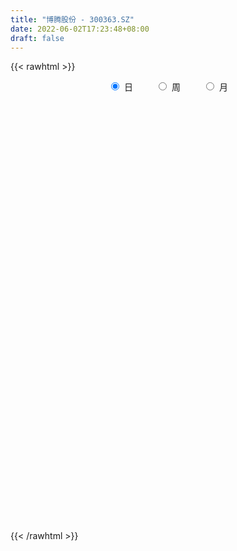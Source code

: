 ```yaml
---
title: "博腾股份 - 300363.SZ"
date: 2022-06-02T17:23:48+08:00
draft: false
---
```

{{< rawhtml >}}
    <div style="text-align: center">
        <label style="padding: 1rem;"><input style="margin-right: .5rem" type="radio" name="period" value="D" checked onclick="period_change(this)">日</label>
        <label style="padding: 1rem;"><input style="margin-right: .5rem" type="radio" name="period" value="W" onclick="period_change(this)">周</label>
        <label style="padding: 1rem;"><input style="margin-right: .5rem" type="radio" name="period" value="M" onclick="period_change(this)">月</label>
    </div>
    <div id="chart" style="height: 700px;"></div> 
    <script type="text/javascript">
        const D_v = [90445.33,51010.75,46839.3,31322.05,95532.76,68928.06,85645.66,50987.16,54762.13,55246.09,74915.32,53473.79,49473.97,43761.66,41487.65,72842.87,42974.39,43660.5,47875.46,48054.7,68899.17,71487.66,82426.25,75199.39,85519.49,43696.59,39110.54,71714.92,109705.08,143342.31,117405.76,86903.27,60040.78,52272.4,131965.71,59630.53,62262.37,53467.95,77462.03,50743.42,40992.44,63487.42,44107.62,55446.08,80241.14,83124.85,99489.45,81199.81,57347.12,92772.38,91132.78,75192.13,88051.61,81704.55,40772.04,100813.44,54273.32,33479.76,41313.73,46290.96,92597.52,57962.1,63955.89,59932.6,93236.33,76445.88,45863.66,38890.93,35894.43,47951.17,43153.15,56318.12,77818.1,67037.17,107593.2,67745.86,58226.48,70869.41,69134.6,40006.5,60780.18,64219.5,58267.45,97834.73,58113.22,56487.29,43228.2,54872.45,57247.28,41559.78,33050.86,53925.39,88107.62,61893.8,69134.4,43580.71,40546.97,42478.71,36635.42,52137.24,34034.96,27356.94,32745.09,33355.22,31607.51,35488.94,35189.47,82185.57,66467.22,91215.53,122713.04,91991.29,79300.31,63621.99,77541.7,75190.55,47585.94,52141.83,49725.45,97712.55,59062.73,39844.14,56082.18,44918.08,52512.29,61342.37,69117.97,76257.84,79065.45,89887.64,84834.64,59202.85,40264.41,35958.47,56113.11,64706.99,71553.15,48603.64,41428.53,77350.9,79764.19,52460.47,68771.64,42119.86,34960.25,49315.26,38127.79,43957.66,89588.2,82163.16,45026.6,42177.05,165068.73,109734.21,81913.44,164613.37,111257.48,60660.15,52328.93,77440.07,56184.58,112976.98,92408.17,64400.06,67774.17,67331.34,60524.26,44050.66,48410.45,38978.53,50142.54,68843.84,132590.05,84811.32,159294.14,75515.38,58968.92,386850.93,348471.67,233529.21,314771.26,292811.38,250693.88,178251.57,184828.56,222639.41,134249.09,171949.35,103618.49,110093.66,119618.25,85762.75,150977.17,126568.06,201410.25,167923.2,132749.65,103086.05,111175.31,121905.82,76440.77,81723.15,55429.22,76176.01,108043.27,76776.1,106705.76,80220.41,61014.83,54088.99,51250.52,68338.13,94949.27,46498.91,51329.59,66607.14,99346.62,69472.1,68725.64,40664.51,54218.61,46015.96,67254.29,51709.43,50399.84,62829.92,86712.96,64974.02,101321.62,144825.16,69710.39,73667.09,77997.8,117911.74,66284.39,56401.65,95775.48,56931.86,95011.05,61732.38,88813.77,60580.23,90840.59,49180.69,54308.29,136256.41,73610.23,98501.98,62169.53,92517.79]
const D_histogram = [0.0,0.1021082621,0.0258670628,-0.0580286582,-0.3368357484,-0.2495373746,0.0619448793,0.0456425867,0.248391143,0.5363986747,0.9361911553,0.9834581493,1.1120126468,1.0799410414,1.0083150831,1.3026415688,1.3459020065,1.3802643125,1.6012987926,1.8666632011,1.806604671,1.4841722,0.7989338962,0.6504703914,0.1784906701,-0.1183777502,-0.2737032435,-0.1515803163,-0.6784805944,-1.2186098059,-1.6408504134,-1.5950984271,-1.6906552363,-1.5634233432,-0.6755214036,-0.0036011401,0.3190415716,0.4466047375,0.1691367179,0.0999628333,0.0109414813,0.1183383538,-0.0080504253,-0.2526296587,-0.6140508817,-0.6556653996,-0.3782835797,0.1179073449,0.2578183951,0.530896994,0.7921450998,1.2397995027,1.6114331215,1.5446742114,1.4922123618,0.7626590065,0.3599817857,0.0637718728,-0.0948025625,-0.4049171212,-1.2184983053,-1.5708657151,-1.4538334573,-1.5623351025,-1.6957346402,-1.3558874462,-1.141300074,-1.1459734663,-1.0484548331,-1.103395839,-1.2676459317,-1.1602483908,-1.4216412678,-1.6266550849,-1.0983897809,-0.701132919,-0.4441452227,0.0462314368,0.4579689403,0.5661310605,0.8854906958,1.1927444721,1.4167875531,1.83726888,1.960250898,1.7837431217,1.6193521369,1.2453970682,0.7862122478,0.2875900642,0.0679774426,-0.245559413,-0.7043549745,-0.9649727383,-0.4983926088,-0.1845498689,0.0392265113,0.0798591144,0.2171778768,0.1712788257,0.2008202319,0.090568711,0.0654731132,-0.1992815056,-0.4282471628,-0.757733796,-0.7196018356,-1.107458069,-1.3929293493,-1.7256379382,-2.0863632208,-2.2131547052,-2.2882056691,-2.0721500326,-1.6515196142,-1.1496696289,-0.7054777612,-0.4352503781,-0.0440890066,0.4439480895,0.503431392,0.5950882771,0.5258894096,0.6754719726,0.9649269515,1.2883022104,1.6538931818,1.8462347753,2.0382261228,2.0551055736,1.7454229627,1.3064929675,0.7931831802,0.3196192598,0.3864598165,0.5457617716,0.3539233913,0.3143693805,0.2656839155,-0.1071430152,-0.433603543,-0.7097097539,-1.1679069284,-1.3580894545,-1.4565652778,-1.3442129474,-1.3724922941,-1.2437136213,-0.7555668357,-0.2543045588,0.1235435467,0.1346384963,-0.6772567311,-1.3233433015,-1.6167444813,-1.8346734013,-1.5850879964,-1.2842409095,-0.9379426077,-0.4406878029,-0.1719073784,0.4888035374,0.8903594229,1.0049323385,0.7864672456,0.5380369736,0.5723541317,0.4891417046,0.2129813761,-0.0392973952,-0.066096651,-0.1676324395,-0.6855547601,-0.9258440964,-1.4088193142,-1.6994785618,-0.9806528338,0.3667222489,1.1508032539,1.4481138025,1.6365055319,1.5279577955,0.7945218245,0.4686761464,0.1832933857,0.4540993711,0.6447441443,0.9785367072,1.092591097,1.1115028321,1.166811826,1.1059962101,0.9092455406,0.6189424612,1.121097765,1.3080288765,1.4160674585,1.2589974355,1.1274744135,0.8784425149,0.6497738073,0.3805569152,0.0544982699,0.0671595529,0.3315122573,0.4046023212,0.7691501629,0.8085860694,0.7111754936,0.5799791289,0.3546664002,-0.0711579496,-0.6410178043,-1.01327531,-1.2724026872,-1.2016312206,-1.5357917892,-1.7364248931,-1.5249074805,-1.4430279049,-1.470209543,-1.5188531675,-1.6834270251,-1.7575899158,-2.058199867,-2.0220820981,-1.7319894087,-1.6373087746,-1.3115139776,-1.1529792868,-1.0277433943,-0.8146439159,-0.4836735725,0.0121419985,0.4269924125,0.5686258008,0.3841489308,0.353150119,0.1466670646,0.0423476033,0.0284942118,0.0630700008,-0.1458192551,-0.2018255828,-0.3041161808,-0.1913215923,-0.1317111123,0.1329706843,0.2714164925,0.2226701255]
const D_fast = [0.0,0.1276353276,0.057860894,-0.0405419916,-0.4035580188,-0.3786439887,-0.051675515,-0.0565671609,0.2082791811,0.6303863815,1.2642266509,1.5573581822,1.9639158414,2.2018294965,2.3822823088,3.0022691868,3.3820051261,3.7614335102,4.3827926885,5.1148228972,5.5064155349,5.5550261139,5.0695212841,5.0836753772,4.6563183234,4.3298554655,4.1061041613,4.1903320095,3.4938115827,2.6490299198,1.816576709,1.4635540885,0.9453334703,0.6817095276,1.4007311163,2.0717510947,2.4741541993,2.7133685496,2.4781847095,2.4340015332,2.3477155515,2.4846970125,2.3562956271,2.0485589789,1.5336250355,1.3280941677,1.5109050927,2.0365728535,2.2409385024,2.6467413499,3.1060257306,3.8636300092,4.6381219083,4.9575315511,5.278122792,4.7392341883,4.4265524139,4.1462854692,3.9640103932,3.5526665543,2.4344607938,1.6893769553,1.4429508488,0.943865428,0.3865322302,0.3874075626,0.3166699163,0.0255031574,-0.1390919176,-0.4698818833,-0.9510434589,-1.1337080158,-1.7505112097,-2.362188798,-2.1085209393,-1.8865473071,-1.7405959165,-1.2386613978,-0.7124316592,-0.4627367739,0.0779955354,0.6834354297,1.261675399,2.1414739459,2.7545186884,3.0239466924,3.2643937419,3.2017879402,2.9391561818,2.5124315143,2.3098132532,1.9348865444,1.3000022393,0.7981412909,1.1401232683,1.4078285409,1.6414115489,1.7020089307,1.8936221622,1.8905428175,1.9702892817,1.8826799386,1.8739526191,1.5593776238,1.223350176,0.7044300938,0.5626615953,-0.1020591554,-0.7357627731,-1.4998808465,-2.3821969342,-3.0622770949,-3.7093794761,-4.0113613477,-4.0036108329,-3.7891782548,-3.5213558275,-3.3599410388,-2.979801919,-2.3807778005,-2.19543665,-1.9550076957,-1.8927342107,-1.5742836546,-1.0435969379,-0.3981461263,0.3809181405,1.0348184278,1.7363663061,2.2670221503,2.3936952801,2.2813885267,1.9663745344,1.572715429,1.7361709398,2.0319133378,1.9285558054,1.9675941397,1.9853296536,1.585716969,1.1508555555,0.6973219062,-0.0528520004,-0.5825568902,-1.045174033,-1.2688749393,-1.6402773596,-1.8224270921,-1.5231720154,-1.0854858782,-0.6767518861,-0.6319973123,-1.6132067225,-2.5901291183,-3.2877164184,-3.9643136887,-4.111000283,-4.1312134234,-4.0194007736,-3.6323179195,-3.4065143395,-2.6236025394,-1.9994567981,-1.633650798,-1.6554990794,-1.7694201081,-1.5920144171,-1.552941418,-1.7758564025,-2.0379595225,-2.0812829411,-2.2247268395,-2.9140378501,-3.3857882105,-4.2209682568,-4.9364971449,-4.4628346254,-3.0237789805,-1.951997162,-1.2926581628,-0.6951400504,-0.4216983379,-0.9565038527,-1.1651804942,-1.4047399086,-1.0204090804,-0.6685782711,-0.0901515313,0.2970506326,0.5938380758,0.9408500262,1.1565334628,1.1870941785,1.0515267144,1.8339564594,2.3478947901,2.8099502367,2.9676295725,3.1179751539,3.088553884,3.0223286283,2.8482509649,2.5358168872,2.5652680583,2.9124988271,3.0867394713,3.6435748538,3.8851572776,3.9655405752,3.9793389927,3.842692864,3.3990790268,2.6689647211,2.0433883878,1.4661603388,1.2365240003,0.5184154843,-0.1163238428,-0.2860333003,-0.5649107009,-0.9596447248,-1.3880016412,-1.973432255,-2.4869926247,-3.3021525426,-3.7715552983,-3.914459961,-4.2291065206,-4.231190218,-4.3609003489,-4.492600305,-4.4831618055,-4.2731098552,-3.7742587847,-3.2526602675,-2.968870429,-3.0573100663,-3.0000213484,-3.1698376366,-3.2635701971,-3.2703000357,-3.2199567464,-3.4653008161,-3.5717635395,-3.7500831827,-3.6851189922,-3.6584362904,-3.3605118227,-3.1542118913,-3.147290727]
const D_slow = [0.0,0.0255270655,0.0319938312,0.0174866667,-0.0667222704,-0.1291066141,-0.1136203943,-0.1022097476,-0.0401119618,0.0939877068,0.3280354956,0.573900033,0.8519031947,1.121888455,1.3739672258,1.699627618,2.0361031196,2.3811691977,2.7814938959,3.2481596962,3.6998108639,4.0708539139,4.2705873879,4.4332049858,4.4778276533,4.4482332158,4.3798074049,4.3419123258,4.1722921772,3.8676397257,3.4574271224,3.0586525156,2.6359887065,2.2451328707,2.0762525198,2.0753522348,2.1551126277,2.2667638121,2.3090479916,2.3340386999,2.3367740702,2.3663586587,2.3643460523,2.3011886377,2.1476759172,1.9837595673,1.8891886724,1.9186655086,1.9831201074,2.1158443559,2.3138806308,2.6238305065,3.0266887869,3.4128573397,3.7859104302,3.9765751818,4.0665706282,4.0825135964,4.0588129558,3.9575836755,3.6529590992,3.2602426704,2.8967843061,2.5062005305,2.0822668704,1.7432950088,1.4579699903,1.1714766238,0.9093629155,0.6335139557,0.3166024728,0.0265403751,-0.3288699419,-0.7355337131,-1.0101311583,-1.1854143881,-1.2964506938,-1.2848928346,-1.1704005995,-1.0288678344,-0.8074951604,-0.5093090424,-0.1551121541,0.3042050659,0.7942677904,1.2402035708,1.645041605,1.956390872,2.152943934,2.22484145,2.2418358107,2.1804459574,2.0043572138,1.7631140292,1.638515877,1.5923784098,1.6021850376,1.6221498162,1.6764442854,1.7192639918,1.7694690498,1.7921112276,1.8084795059,1.7586591295,1.6515973388,1.4621638898,1.2822634309,1.0053989136,0.6571665763,0.2257570917,-0.2958337135,-0.8491223897,-1.421173807,-1.9392113152,-2.3520912187,-2.6395086259,-2.8158780662,-2.9246906608,-2.9357129124,-2.82472589,-2.698868042,-2.5500959728,-2.4186236204,-2.2497556272,-2.0085238893,-1.6864483367,-1.2729750413,-0.8114163475,-0.3018598168,0.2119165767,0.6482723173,0.9748955592,1.1731913542,1.2530961692,1.3497111233,1.4861515662,1.574632414,1.6532247592,1.7196457381,1.6928599843,1.5844590985,1.40703166,1.1150549279,0.7755325643,0.4113912449,0.075338008,-0.2677850655,-0.5787134708,-0.7676051797,-0.8311813194,-0.8002954328,-0.7666358087,-0.9359499914,-1.2667858168,-1.6709719371,-2.1296402874,-2.5259122866,-2.8469725139,-3.0814581658,-3.1916301166,-3.2346069612,-3.1124060768,-2.8898162211,-2.6385831365,-2.441966325,-2.3074570817,-2.1643685487,-2.0420831226,-1.9888377786,-1.9986621273,-2.0151862901,-2.0570944,-2.22848309,-2.4599441141,-2.8121489426,-3.2370185831,-3.4821817916,-3.3905012293,-3.1028004159,-2.7407719653,-2.3316455823,-1.9496561334,-1.7510256773,-1.6338566407,-1.5880332942,-1.4745084515,-1.3133224154,-1.0686882386,-0.7955404643,-0.5176647563,-0.2259617998,0.0505372527,0.2778486378,0.4325842532,0.7128586944,1.0398659135,1.3938827782,1.708632137,1.9905007404,2.2101113691,2.372554821,2.4676940497,2.4813186172,2.4981085055,2.5809865698,2.6821371501,2.8744246908,3.0765712082,3.2543650816,3.3993598638,3.4880264638,3.4702369764,3.3099825254,3.0566636979,2.738563026,2.4381552209,2.0542072736,1.6201010503,1.2388741802,0.878117204,0.5105648182,0.1308515263,-0.2900052299,-0.7294027089,-1.2439526756,-1.7494732002,-2.1824705523,-2.591797746,-2.9196762404,-3.2079210621,-3.4648569107,-3.6685178896,-3.7894362828,-3.7864007831,-3.67965268,-3.5374962298,-3.4414589971,-3.3531714674,-3.3165047012,-3.3059178004,-3.2987942475,-3.2830267472,-3.319481561,-3.3699379567,-3.4459670019,-3.4937974,-3.526725178,-3.493482507,-3.4256283838,-3.3699608525]
const D_data = [['2021-05-24', 61.69, 66.7, 60.41, 67.88],['2021-05-25', 67.8, 68.3, 66.0, 68.66],['2021-05-26', 67.49, 66.19, 65.4, 67.8],['2021-05-27', 66.2, 65.65, 64.88, 67.16],['2021-05-28', 65.65, 62.06, 60.23, 66.66],['2021-05-31', 62.06, 65.88, 61.82, 65.9],['2021-06-01', 66.11, 69.68, 65.35, 71.0],['2021-06-02', 69.13, 66.4, 66.35, 69.42],['2021-06-03', 66.29, 69.76, 66.29, 70.58],['2021-06-04', 68.02, 72.48, 67.66, 72.6],['2021-06-07', 72.0, 76.37, 71.0, 77.8],['2021-06-08', 76.29, 74.0, 72.61, 78.7],['2021-06-09', 74.6, 76.44, 72.88, 77.28],['2021-06-10', 76.0, 75.71, 75.18, 78.35],['2021-06-11', 75.71, 75.95, 73.37, 76.28],['2021-06-15', 75.51, 82.29, 75.18, 83.66],['2021-06-16', 82.29, 81.39, 78.41, 83.58],['2021-06-17', 80.38, 82.9, 79.01, 85.8],['2021-06-18', 82.23, 87.5, 82.2, 90.0],['2021-06-21', 88.6, 91.2, 86.7, 94.88],['2021-06-22', 91.27, 89.65, 87.44, 93.2],['2021-06-23', 92.45, 87.2, 86.01, 92.45],['2021-06-24', 86.67, 81.43, 80.94, 87.5],['2021-06-25', 82.0, 87.1, 78.51, 87.38],['2021-06-28', 86.5, 82.33, 81.1, 87.1],['2021-06-29', 82.33, 83.1, 82.2, 84.88],['2021-06-30', 83.0, 84.12, 81.01, 84.88],['2021-07-01', 84.2, 87.96, 82.56, 89.35],['2021-07-02', 86.6, 79.0, 76.71, 87.0],['2021-07-05', 78.21, 75.75, 72.23, 79.5],['2021-07-06', 75.05, 73.99, 69.69, 75.58],['2021-07-07', 72.98, 78.0, 72.25, 79.55],['2021-07-08', 77.69, 75.18, 74.23, 77.99],['2021-07-09', 75.02, 77.1, 73.19, 78.32],['2021-07-12', 77.8, 88.8, 77.08, 89.89],['2021-07-13', 88.69, 90.35, 86.13, 91.49],['2021-07-14', 89.0, 89.1, 88.26, 94.56],['2021-07-15', 88.76, 88.5, 86.9, 91.2],['2021-07-16', 83.95, 83.59, 82.55, 87.8],['2021-07-19', 84.67, 85.7, 83.59, 89.88],['2021-07-20', 84.83, 85.4, 84.68, 88.8],['2021-07-21', 85.4, 88.3, 83.9, 90.61],['2021-07-22', 89.0, 85.7, 85.5, 90.9],['2021-07-23', 85.9, 83.44, 82.66, 88.28],['2021-07-26', 81.8, 80.3, 78.0, 84.28],['2021-07-27', 80.5, 83.0, 80.32, 86.66],['2021-07-28', 82.22, 87.5, 79.53, 88.88],['2021-07-29', 89.01, 92.51, 88.0, 93.57],['2021-07-30', 92.59, 90.2, 89.66, 94.49],['2021-08-02', 88.04, 93.6, 83.0, 96.2],['2021-08-03', 92.85, 95.75, 91.3, 99.98],['2021-08-04', 94.5, 101.18, 93.01, 104.02],['2021-08-05', 100.0, 104.0, 99.32, 109.77],['2021-08-06', 102.0, 101.06, 96.36, 104.4],['2021-08-09', 99.54, 102.65, 98.06, 102.99],['2021-08-10', 101.89, 93.5, 91.88, 103.3],['2021-08-11', 95.0, 95.55, 92.12, 97.94],['2021-08-12', 95.0, 95.74, 93.0, 96.88],['2021-08-13', 95.21, 96.8, 94.8, 99.48],['2021-08-16', 96.49, 94.0, 91.05, 98.75],['2021-08-17', 95.0, 84.53, 83.85, 95.0],['2021-08-18', 86.47, 86.52, 85.11, 89.6],['2021-08-19', 87.0, 90.99, 86.72, 92.67],['2021-08-20', 92.56, 87.36, 85.55, 92.56],['2021-08-23', 87.08, 85.41, 79.6, 87.49],['2021-08-24', 86.37, 90.95, 84.32, 91.5],['2021-08-25', 89.2, 90.11, 88.55, 92.57],['2021-08-26', 90.15, 87.2, 85.9, 90.34],['2021-08-27', 86.11, 88.0, 86.11, 90.75],['2021-08-30', 87.95, 85.45, 84.4, 90.6],['2021-08-31', 87.0, 82.6, 82.32, 87.14],['2021-09-01', 82.6, 84.9, 79.44, 87.06],['2021-09-02', 84.48, 78.8, 76.77, 85.63],['2021-09-03', 79.5, 76.94, 76.1, 80.38],['2021-09-06', 76.8, 85.79, 75.64, 89.5],['2021-09-07', 85.75, 85.78, 83.55, 87.95],['2021-09-08', 84.87, 85.16, 82.78, 87.84],['2021-09-09', 85.68, 89.77, 85.38, 90.2],['2021-09-10', 89.0, 91.26, 87.12, 91.91],['2021-09-13', 91.95, 89.12, 88.2, 92.28],['2021-09-14', 89.0, 93.38, 89.0, 95.5],['2021-09-15', 93.0, 95.67, 92.06, 97.85],['2021-09-16', 93.5, 97.07, 92.66, 98.5],['2021-09-17', 97.23, 102.6, 94.8, 105.94],['2021-09-22', 102.55, 101.95, 99.86, 107.59],['2021-09-23', 100.79, 99.7, 96.75, 102.0],['2021-09-24', 99.0, 100.5, 97.73, 103.0],['2021-09-27', 100.0, 97.82, 97.0, 104.21],['2021-09-28', 98.36, 95.6, 94.61, 99.5],['2021-09-29', 93.35, 93.25, 93.0, 96.28],['2021-09-30', 93.55, 95.26, 93.55, 97.0],['2021-10-08', 96.93, 92.88, 92.6, 98.59],['2021-10-11', 93.88, 88.88, 85.32, 94.0],['2021-10-12', 90.58, 89.01, 88.1, 92.99],['2021-10-13', 89.01, 98.34, 88.54, 99.7],['2021-10-14', 98.47, 98.5, 96.5, 99.98],['2021-10-15', 98.2, 99.0, 97.51, 101.98],['2021-10-18', 98.0, 97.7, 96.0, 99.6],['2021-10-19', 96.73, 99.75, 96.73, 101.4],['2021-10-20', 98.01, 98.1, 94.57, 99.28],['2021-10-21', 98.0, 99.4, 97.0, 100.9],['2021-10-22', 99.0, 97.8, 96.31, 99.07],['2021-10-25', 97.5, 98.82, 97.02, 100.4],['2021-10-26', 98.15, 95.23, 94.71, 100.5],['2021-10-27', 95.17, 94.33, 92.88, 96.3],['2021-10-28', 92.0, 91.3, 91.02, 94.0],['2021-10-29', 92.08, 94.72, 89.43, 95.69],['2021-11-01', 94.6, 87.86, 87.2, 94.62],['2021-11-02', 87.86, 86.43, 85.78, 88.66],['2021-11-03', 86.77, 82.97, 81.65, 88.5],['2021-11-04', 83.02, 79.2, 77.58, 83.66],['2021-11-05', 78.73, 79.0, 77.8, 82.1],['2021-11-08', 80.18, 77.13, 76.03, 82.5],['2021-11-09', 77.18, 79.17, 76.53, 80.66],['2021-11-10', 79.63, 81.66, 79.2, 82.66],['2021-11-11', 81.0, 83.7, 80.6, 87.35],['2021-11-12', 83.54, 84.41, 81.37, 84.9],['2021-11-15', 84.4, 83.3, 82.2, 85.36],['2021-11-16', 83.49, 86.0, 82.5, 86.78],['2021-11-17', 91.42, 89.35, 87.4, 95.08],['2021-11-18', 87.7, 85.45, 85.0, 89.99],['2021-11-19', 84.4, 86.33, 84.4, 87.35],['2021-11-22', 86.33, 84.47, 83.29, 87.0],['2021-11-23', 84.72, 87.58, 83.49, 87.78],['2021-11-24', 86.08, 90.88, 86.0, 91.88],['2021-11-25', 91.18, 93.61, 90.01, 94.6],['2021-11-26', 93.61, 96.98, 93.18, 99.38],['2021-11-29', 101.0, 97.58, 96.2, 102.11],['2021-11-30', 96.22, 100.1, 96.03, 102.28],['2021-12-01', 106.5, 100.11, 99.18, 106.71],['2021-12-02', 99.09, 96.81, 95.8, 102.62],['2021-12-03', 96.98, 94.5, 93.93, 97.98],['2021-12-06', 94.09, 91.98, 91.55, 95.48],['2021-12-07', 92.56, 90.42, 89.7, 94.36],['2021-12-08', 91.18, 96.56, 90.5, 96.99],['2021-12-09', 96.65, 98.91, 96.0, 100.58],['2021-12-10', 98.0, 95.0, 95.0, 99.5],['2021-12-13', 96.0, 96.78, 95.95, 98.85],['2021-12-14', 96.86, 96.9, 96.6, 99.56],['2021-12-15', 97.2, 92.0, 90.5, 98.5],['2021-12-16', 94.26, 90.7, 88.31, 94.27],['2021-12-17', 92.96, 89.45, 89.0, 96.79],['2021-12-20', 88.56, 84.6, 84.39, 89.81],['2021-12-21', 86.0, 85.32, 84.21, 86.37],['2021-12-22', 84.7, 84.64, 83.74, 86.48],['2021-12-23', 85.96, 86.23, 83.55, 87.43],['2021-12-24', 85.44, 83.59, 83.0, 86.45],['2021-12-27', 82.85, 84.72, 82.12, 84.93],['2021-12-28', 83.86, 90.0, 83.58, 91.87],['2021-12-29', 88.99, 92.33, 88.8, 97.58],['2021-12-30', 93.04, 93.0, 91.72, 94.84],['2021-12-31', 92.53, 89.45, 89.0, 94.31],['2022-01-04', 88.0, 76.62, 76.2, 88.88],['2022-01-05', 76.62, 73.78, 73.08, 76.9],['2022-01-06', 74.08, 74.26, 72.62, 76.0],['2022-01-07', 73.68, 72.16, 67.02, 74.61],['2022-01-10', 71.72, 76.4, 69.77, 77.21],['2022-01-11', 75.85, 77.0, 75.27, 77.39],['2022-01-12', 75.83, 78.01, 75.83, 78.26],['2022-01-13', 78.8, 81.19, 77.61, 83.34],['2022-01-14', 79.93, 79.7, 78.81, 81.38],['2022-01-17', 82.87, 86.81, 80.5, 87.37],['2022-01-18', 86.63, 86.57, 85.33, 91.8],['2022-01-19', 86.11, 84.74, 83.1, 87.35],['2022-01-20', 85.5, 80.64, 79.3, 85.97],['2022-01-21', 81.0, 79.19, 78.51, 81.65],['2022-01-24', 77.85, 82.28, 77.81, 83.24],['2022-01-25', 82.0, 80.8, 80.57, 82.86],['2022-01-26', 80.8, 77.4, 76.9, 81.95],['2022-01-27', 78.0, 76.05, 75.99, 78.5],['2022-01-28', 77.8, 77.79, 75.14, 79.33],['2022-02-07', 78.28, 76.12, 75.54, 82.0],['2022-02-08', 74.0, 68.57, 67.0, 74.54],['2022-02-09', 69.19, 69.01, 67.57, 70.49],['2022-02-10', 69.01, 62.69, 61.5, 69.4],['2022-02-11', 62.68, 61.32, 60.7, 62.68],['2022-02-14', 73.58, 73.58, 73.58, 73.58],['2022-02-15', 79.42, 86.33, 76.83, 87.02],['2022-02-16', 81.05, 85.2, 79.52, 90.5],['2022-02-17', 83.89, 82.66, 79.39, 83.99],['2022-02-18', 84.8, 83.49, 83.0, 90.66],['2022-02-21', 84.0, 80.95, 76.02, 84.75],['2022-02-22', 77.64, 71.5, 71.25, 78.0],['2022-02-23', 70.0, 74.0, 69.8, 74.26],['2022-02-24', 72.06, 72.88, 71.92, 76.88],['2022-02-25', 73.8, 79.85, 73.8, 82.88],['2022-02-28', 78.33, 80.34, 78.01, 82.28],['2022-03-01', 80.97, 84.04, 80.45, 86.88],['2022-03-02', 82.81, 83.2, 81.6, 84.56],['2022-03-03', 83.14, 83.16, 81.25, 85.6],['2022-03-04', 80.55, 84.68, 80.51, 88.0],['2022-03-07', 83.65, 84.11, 82.34, 86.59],['2022-03-08', 83.99, 82.54, 81.7, 89.5],['2022-03-09', 81.05, 80.71, 77.08, 84.8],['2022-03-10', 85.78, 92.0, 84.24, 92.0],['2022-03-11', 90.16, 91.02, 89.2, 93.85],['2022-03-14', 93.0, 92.1, 89.1, 93.4],['2022-03-15', 90.5, 89.94, 88.5, 95.9],['2022-03-16', 91.47, 90.7, 86.5, 93.57],['2022-03-17', 90.25, 89.3, 87.8, 94.0],['2022-03-18', 89.0, 89.2, 86.0, 91.05],['2022-03-21', 87.23, 88.1, 85.4, 88.97],['2022-03-22', 87.51, 86.3, 85.22, 87.65],['2022-03-23', 86.5, 90.1, 85.58, 92.6],['2022-03-24', 89.24, 94.53, 87.3, 97.48],['2022-03-25', 93.45, 93.72, 92.8, 96.6],['2022-03-28', 96.66, 99.43, 94.61, 100.5],['2022-03-29', 98.7, 97.51, 97.0, 101.98],['2022-03-30', 97.0, 96.7, 95.58, 98.5],['2022-03-31', 96.62, 96.65, 95.4, 99.6],['2022-04-01', 95.2, 95.37, 94.18, 97.5],['2022-04-06', 96.54, 91.7, 89.8, 97.28],['2022-04-07', 91.31, 87.39, 85.13, 92.28],['2022-04-08', 86.86, 87.1, 85.41, 89.26],['2022-04-11', 87.0, 86.3, 84.6, 87.98],['2022-04-12', 86.51, 89.3, 86.5, 90.49],['2022-04-13', 88.77, 82.73, 80.5, 88.97],['2022-04-14', 83.34, 81.9, 79.81, 83.88],['2022-04-15', 81.5, 85.99, 80.91, 87.53],['2022-04-18', 85.0, 84.12, 82.82, 85.9],['2022-04-19', 84.62, 81.83, 80.81, 85.57],['2022-04-20', 81.88, 80.2, 79.6, 82.59],['2022-04-21', 79.46, 76.87, 76.55, 81.32],['2022-04-22', 77.0, 75.9, 74.51, 77.22],['2022-04-25', 73.0, 70.37, 70.2, 74.86],['2022-04-26', 71.5, 72.02, 70.63, 74.12],['2022-04-27', 71.3, 74.3, 68.86, 74.36],['2022-04-28', 73.25, 71.2, 70.2, 73.56],['2022-04-29', 73.48, 73.66, 71.3, 74.78],['2022-05-05', 73.61, 71.45, 68.18, 74.17],['2022-05-06', 69.33, 70.45, 69.02, 72.46],['2022-05-09', 70.88, 71.22, 69.12, 72.93],['2022-05-10', 70.22, 73.12, 69.2, 74.47],['2022-05-11', 73.8, 76.7, 72.2, 79.1],['2022-05-12', 74.99, 77.8, 74.7, 78.2],['2022-05-13', 77.98, 75.77, 75.08, 78.28],['2022-05-16', 75.73, 71.45, 70.84, 76.2],['2022-05-17', 71.45, 72.6, 70.45, 72.6],['2022-05-18', 72.01, 69.48, 68.6, 72.55],['2022-05-19', 68.0, 69.52, 67.7, 70.47],['2022-05-20', 70.0, 69.89, 69.22, 72.5],['2022-05-23', 69.86, 70.12, 69.78, 71.46],['2022-05-24', 70.1, 66.09, 66.09, 70.2],['2022-05-25', 66.11, 66.67, 64.95, 67.28],['2022-05-26', 66.66, 64.97, 64.0, 67.2],['2022-05-27', 66.24, 67.0, 66.0, 70.62],['2022-05-30', 67.33, 66.17, 65.3, 67.9],['2022-05-31', 66.51, 69.12, 64.72, 69.5],['2022-06-01', 68.83, 68.3, 67.76, 69.63],['2022-06-02', 68.0, 65.91, 65.66, 68.48]]
const W_v = [149167.52,104457.59,256044.43,180932.12,84419.61,155342.33,507180.8100000001,330550.5,133832.4,165897.28,163645.64,184841.0,76655.27,509170.52,348347.91,149823.36,126840.71,105921.75,73833.52,77170.64,226174.73,142085.77,135576.6,81695.03,45117.55,125444.02,90037.24,92429.21,86244.97,165137.57,137250.75,84814.64,127872.57,157767.77,175935.75,210222.43,209766.3,318095.96,270478.57,219623.52,155654.81,211750.62,235335.36,175281.96,170864.68,114250.05,148746.71,408373.6,174505.74,112136.79,135384.62,90172.37,332086.95,116590.4,92815.07,63915.42,99653.94,88655.74,56472.48,33807.19,39271.4,38423.58,71046.59,65569.95,74044.3,100679.91,110794.59,122833.85,92917.83,83886.47,142345.41,74637.67,93673.52,65256.85,49255.23,81936.04,83526.62,76558.49,56830.98,104396.53,118259.07,141847.45,214596.8,185301.25,123832.01,93876.48,86838.29,180588.75,111909.58,210885.29,84389.23,209788.63,164913.88,111730.29,160990.81,87913.8,123508.28,149966.21,94957.14,184572.05,134890.48,206844.9,91308.31,664282.9600000001,671043.3100000001,550089.98,742585.12,804883.51,621834.5800000001,363838.93,483667.79,726990.53,90016.31,447945.4300000001,476368.36,430547.46,490373.62,257214.97,172795.12,214272.66,144551.9,190714.19,166925.85,208524.4,228029.47,305213.3,384877.37,437900.88,361705.91,337424.14,2501561.9000000004,1811865.48,2568588.0899999999,1585309.53,2054691.74,2528137.4300000002,1683970.9200000002,1647328.8899999999,1103160.72,896854.3299999998,1493011.0500000003,836354.4299999999,519716.66,820741.88,684862.0,660416.59,715711.87,546094.4300000001,690053.85,336520.6800000001,515698.53,543161.1100000001,604411.66,460300.52,602885.4,398054.23,484004.92,319521.51,528164.74,371178.06,252207.8,148381.32,268307.17,80676.91,70362.18,424067.18,223296.11,271037.87,221732.08,204669.75,298517.3,149509.77,240160.62,146264.63,190566.42,183769.12,184270.52,323200.81,371020.37,557985.42,398037.51,355066.62,182712.16,153003.82,399566.39,331765.4400000001,284710.37,344161.06,423270.4300000001,340639.85,196019.39,200230.25,240119.53,489517.02,96333.61,222968.24,315346.61,315150.19,315569.1,263112.39,207353.22,346067.17,349746.62,459964.52,384788.59,254776.98,401402.37,428853.45,270652.29,320739.07,290331.23,292277.71,373569.55,321108.36,157828.71,186730.37,53925.39,303263.5,192643.27,168386.23,454572.65,343240.49,298486.7,283972.89,389248.42,268596.13,299607.73,233294.8,302912.67,521329.75,357871.21,404890.72,242106.44,521054.73,1342591.99,1129224.8,639528.84,732641.4299999999,545357.6,398147.75,353280.51,209786.31,355481.09,259862.8,366238.36,214535.55,392262.67,398264.54,391166.21,326799.53]
const W_histogram = [0.0,0.0031908832,-0.049866868,-0.0893364238,-0.19906492,-0.1896330475,-0.0991942204,-0.0518414019,-0.0127983858,0.0266767976,0.0636545222,0.0503964785,0.026015249,0.0131118017,0.093564611,0.089616261,0.0359605081,-0.0627127126,-0.0840927296,-0.1214466174,-0.0606403421,-0.0294269083,-0.0700231916,-0.0876084996,-0.0953930353,-0.1027909049,-0.0882645009,-0.084169248,-0.1051420022,-0.1085789994,-0.1229334595,-0.1201237402,-0.0732441644,-0.0488962708,-0.1196077911,-0.105522425,0.0014192437,0.0454421788,0.0412357772,0.1039295326,0.1424903131,0.1552825321,0.1968477244,0.1740476073,0.1678626354,0.0928994452,-0.0661270068,-0.2521247674,-0.3126001042,-0.3588026219,-0.3290017532,-0.2996008548,-0.2432292706,-0.2380858998,-0.2054279313,-0.20973678,-0.211622915,-0.1782241491,-0.1438375763,-0.1141356912,-0.0650544254,-0.034969137,-0.0661508257,-0.1058683299,-0.0892621381,-0.0080261203,0.0769313787,0.1902249539,0.2287525891,0.2810568129,0.2894738753,0.283960372,0.2406393351,0.1983181222,0.1717918298,0.131913779,0.1007731593,0.0726826925,0.049087246,0.077935648,0.1468993993,0.2147204847,0.2643789751,0.3364619946,0.3746586871,0.367061824,0.352022085,0.2863546562,0.2249296923,0.0776119018,-0.0387767264,-0.1315044205,-0.1953067626,-0.2422948995,-0.1863840543,-0.2005868165,-0.2262630642,-0.1966421989,-0.1634610639,-0.0758084323,-0.0203393689,0.0146489417,0.0483344895,0.1578232013,0.3195735803,0.5406108566,0.6315499644,0.6392066886,0.6821500981,0.6527835132,0.6362201179,0.5058461588,0.3621499202,0.3533807168,0.3305562328,0.147479224,0.0519095603,-0.0145530661,-0.114776083,-0.2249004146,-0.3138853765,-0.2834085352,-0.2562264242,-0.2408847986,-0.2542795971,-0.1574069464,-0.0331545019,0.0380034504,0.0765332051,0.7037912289,0.8225354026,0.7797412055,0.9437651813,0.9465097974,0.9007496616,0.9264036037,0.9065702003,0.9388862625,0.7498893843,0.6722451675,0.5788643209,0.444096174,0.2326421322,-0.1286416994,-0.4975950977,-0.5700826443,-0.5116404918,-0.4285530102,-0.2032091035,0.0610198542,0.3866849444,0.6971658852,0.6165041054,0.3809351318,0.1561186891,-0.0964775701,-0.3147336767,-0.4348515128,-0.2985463608,-0.228794258,-0.4176805431,-0.4980847576,-0.4521756933,-0.492483338,-0.3902269619,0.004322146,-0.021911539,0.1260542478,0.2251894645,0.0429487126,-0.2060038404,-0.4436830778,-0.4470364638,-0.4510194258,-0.3999152217,-0.3651905294,-0.2861988129,-0.4701294417,-0.4494859647,0.2404966921,0.3719794665,0.3760467402,0.734418614,0.736635031,0.5967879419,0.3770598978,0.2372621613,0.3004933031,0.7039595036,0.9807498272,1.1148101373,1.0879383654,1.2660894764,1.1252838414,0.6789742535,0.6814226353,0.8670976981,0.9599857822,1.5862691236,2.0668952793,2.9419669668,3.2490703477,2.6852820308,1.9947395996,1.7918333048,1.4773713383,1.5470858827,2.1120665697,1.988116355,1.1037484551,0.4298918937,-0.8243420417,-0.7550251061,-0.0482216174,0.1634947908,-0.1469584176,-0.5855694889,-0.537729935,-0.6534200857,-0.9840307496,-2.2364307358,-2.6473730198,-2.7260533924,-2.0290124486,-1.715605846,-1.4649962573,-1.6496418325,-2.1134410941,-1.9751353751,-2.9395693175,-2.9533294294,-2.8775052328,-2.7997454612,-3.6801998118,-2.6407868889,-2.0936411116,-1.338413686,-0.3929397961,0.1023570407,0.6938980397,1.1300152292,0.8102070438,0.488452199,-0.3918517562,-1.0742347144,-1.6562477196,-1.5967011032,-1.8492775072,-2.0892164087,-2.1890228331]
const W_fast = [0.0,0.003988604,-0.0615358642,-0.1233395259,-0.2828342521,-0.3208106415,-0.2551703695,-0.2207779015,-0.1849344818,-0.138790099,-0.0858987439,-0.086557668,-0.1044350853,-0.1140605821,-0.0102166201,0.0082390952,-0.0364265307,-0.1507779296,-0.1931811289,-0.2608966711,-0.2152504814,-0.1913937746,-0.2494958558,-0.2889832887,-0.3206160832,-0.3537116791,-0.3612514003,-0.3781984594,-0.4254567141,-0.4560384611,-0.5011262861,-0.5283475019,-0.4997789672,-0.4876551413,-0.5882686094,-0.6005638495,-0.4932673699,-0.4378838901,-0.4317813474,-0.3431052089,-0.2689218501,-0.217308998,-0.1265318747,-0.10582009,-0.0700394029,-0.1217777319,-0.2973359356,-0.546364888,-0.6849902509,-0.8208934241,-0.8733429936,-0.9188423089,-0.9232780424,-0.9776561466,-0.9963551609,-1.0530982046,-1.1078900683,-1.1190473397,-1.120620161,-1.1194521987,-1.0866345393,-1.065291535,-1.1130109302,-1.1791955169,-1.1849048596,-1.1056753718,-1.0014850282,-0.8406352145,-0.7449194321,-0.622351005,-0.5415654738,-0.4760888841,-0.4592500872,-0.4519917696,-0.4355701046,-0.4424697106,-0.4484170405,-0.4583368341,-0.4696604692,-0.4213281551,-0.3156395541,-0.1941383475,-0.0783851133,0.0778134049,0.2096747691,0.293843362,0.3668091443,0.3727303795,0.3675378387,0.2396230237,0.1135402139,-0.0120635854,-0.1246926181,-0.2322544799,-0.2229396482,-0.2872891146,-0.3695311283,-0.3890708128,-0.3967549437,-0.3280544202,-0.277670199,-0.239019653,-0.1932504828,-0.0443059707,0.1973378034,0.5535277939,0.8023543928,0.9698127891,1.1832937232,1.3171230165,1.4596146507,1.4557022313,1.4025434728,1.4821194486,1.5419340228,1.39572682,1.3131345464,1.2430336534,1.1141166158,0.9477671805,0.7803108745,0.739935582,0.7030610869,0.6581815129,0.5812168151,0.6387377292,0.7547015482,0.8353603631,0.8930234191,1.6962292502,2.0206072745,2.1727483788,2.5727136499,2.8120857153,2.9915129949,3.2487678379,3.4555769846,3.7226146125,3.7210900803,3.8115071554,3.8628423891,3.8390982857,3.6858047769,3.2923605204,2.7990083477,2.5840001401,2.5145321696,2.4904813987,2.6650230295,2.9445069507,3.3668432771,3.8516156891,3.9250799357,3.784744745,3.5989579746,3.3222423229,3.0253027972,2.7964720828,2.8581406446,2.8706941829,2.577387762,2.3724623581,2.3053274991,2.1418990198,2.1465986555,2.5422282999,2.5105167302,2.6899960789,2.8454286617,2.673925088,2.3734715749,2.024871568,1.9097590661,1.7930212476,1.7441466463,1.6875737062,1.6950157195,1.3935527303,1.3018247161,2.0519315459,2.2764091869,2.3744881457,2.916464673,3.1028398477,3.1121897442,2.9867266745,2.9062444783,3.0445989459,3.6240550223,4.1460328027,4.5587956472,4.8039084666,5.2985819466,5.439097272,5.1625312475,5.3353352882,5.7377847755,6.0706693051,7.0935199274,8.0908699029,9.7014333322,10.8208043,10.9283364908,10.7364789594,10.9815309909,11.0364118589,11.492897874,12.5858952034,12.9589740775,12.3505432913,11.7841597034,10.3238402575,10.2044009167,10.899149001,11.1517391069,10.8045462941,10.2195428505,10.1329499207,9.8539047486,9.2772863973,7.4657787272,6.3929931882,5.6327994674,5.8225872992,5.7070924403,5.5914529646,4.9943969313,4.0022373961,3.6467592714,1.9474329997,1.1953405304,0.5517884187,-0.0703881749,-1.8708924785,-1.4916762778,-1.4679407784,-1.0473167743,-0.2000778335,0.3208082636,1.0858237725,1.8044447693,1.6871883449,1.4875465497,0.5092796556,-0.4416619813,-1.4377369163,-1.7773655758,-2.4922613565,-3.2545043602,-3.9015664929]
const W_slow = [0.0,0.0007977208,-0.0116689962,-0.0340031021,-0.0837693321,-0.131177594,-0.1559761491,-0.1689364996,-0.172136096,-0.1654668966,-0.1495532661,-0.1369541465,-0.1304503342,-0.1271723838,-0.1037812311,-0.0813771658,-0.0723870388,-0.088065217,-0.1090883993,-0.1394500537,-0.1546101392,-0.1619668663,-0.1794726642,-0.2013747891,-0.2252230479,-0.2509207741,-0.2729868994,-0.2940292114,-0.3203147119,-0.3474594618,-0.3781928266,-0.4082237617,-0.4265348028,-0.4387588705,-0.4686608183,-0.4950414245,-0.4946866136,-0.4833260689,-0.4730171246,-0.4470347415,-0.4114121632,-0.3725915302,-0.3233795991,-0.2798676972,-0.2379020384,-0.2146771771,-0.2312089288,-0.2942401206,-0.3723901467,-0.4620908022,-0.5443412405,-0.6192414542,-0.6800487718,-0.7395702468,-0.7909272296,-0.8433614246,-0.8962671533,-0.9408231906,-0.9767825847,-1.0053165075,-1.0215801138,-1.0303223981,-1.0468601045,-1.073327187,-1.0956427215,-1.0976492516,-1.0784164069,-1.0308601684,-0.9736720211,-0.9034078179,-0.8310393491,-0.7600492561,-0.6998894223,-0.6503098918,-0.6073619343,-0.5743834896,-0.5491901998,-0.5310195266,-0.5187477151,-0.4992638031,-0.4625389533,-0.4088588322,-0.3427640884,-0.2586485897,-0.164983918,-0.073218462,0.0147870593,0.0863757233,0.1426081464,0.1620111219,0.1523169403,0.1194408351,0.0706141445,0.0100404196,-0.036555594,-0.0867022981,-0.1432680641,-0.1924286139,-0.2332938798,-0.2522459879,-0.2573308301,-0.2536685947,-0.2415849723,-0.202129172,-0.1222357769,0.0129169372,0.1708044283,0.3306061005,0.501143625,0.6643395033,0.8233945328,0.9498560725,1.0403935526,1.1287387318,1.21137779,1.248247596,1.2612249861,1.2575867195,1.2288926988,1.1726675951,1.094196251,1.0233441172,0.9592875111,0.8990663115,0.8354964122,0.7961446756,0.7878560501,0.7973569127,0.816490214,0.9924380212,1.1980718719,1.3930071733,1.6289484686,1.865575918,2.0907633333,2.3223642343,2.5490067843,2.7837283499,2.971200696,3.1392619879,3.2839780681,3.3950021116,3.4531626447,3.4210022198,3.2966034454,3.1540827843,3.0261726614,2.9190344088,2.868232133,2.8834870965,2.9801583326,3.1544498039,3.3085758303,3.4038096132,3.4428392855,3.418719893,3.3400364738,3.2313235956,3.1566870054,3.0994884409,2.9950683051,2.8705471157,2.7575031924,2.6343823579,2.5368256174,2.5379061539,2.5324282692,2.5639418311,2.6202391972,2.6309763754,2.5794754153,2.4685546458,2.3567955299,2.2440406734,2.144061868,2.0527642356,1.9812145324,1.863682172,1.7513106808,1.8114348538,1.9044297205,1.9984414055,2.182046059,2.3662048168,2.5154018022,2.6096667767,2.668982317,2.7441056428,2.9200955187,3.1652829755,3.4439855098,3.7159701012,4.0324924703,4.3138134306,4.483556994,4.6539126529,4.8706870774,5.1106835229,5.5072508038,6.0239746236,6.7594663653,7.5717339523,8.24305446,8.7417393599,9.1896976861,9.5590405206,9.9458119913,10.4738286337,10.9708577225,11.2467948363,11.3542678097,11.1481822992,10.9594260227,10.9473706184,10.9882443161,10.9515047117,10.8051123395,10.6706798557,10.5073248343,10.2613171469,9.7022094629,9.040366208,8.3588528599,7.8515997477,7.4226982862,7.0564492219,6.6440387638,6.1156784903,5.6218946465,4.8870023171,4.1486699598,3.4292936516,2.7293572863,1.8093073333,1.1491106111,0.6257003332,0.2910969117,0.1928619626,0.2184512228,0.3919257328,0.6744295401,0.876981301,0.9990943508,0.9011314117,0.6325727331,0.2185108032,-0.1806644726,-0.6429838494,-1.1652879515,-1.7125436598]
const W_data = [['2017-06-23', 15.92, 15.11, 14.8, 16.24],['2017-06-30', 15.12, 15.16, 14.94, 15.47],['2017-07-07', 14.4, 14.3, 14.03, 14.47],['2017-07-14', 14.3, 14.16, 14.16, 14.57],['2017-07-21', 14.07, 12.75, 12.75, 14.07],['2017-08-04', 13.11, 13.8, 13.06, 14.09],['2017-08-11', 13.7, 14.95, 13.69, 16.39],['2017-08-18', 14.82, 14.7, 14.58, 15.27],['2017-08-25', 14.66, 14.78, 14.51, 14.86],['2017-09-01', 14.71, 14.98, 14.7, 15.07],['2017-09-08', 14.91, 15.17, 14.85, 15.3],['2017-09-15', 15.19, 14.63, 14.02, 15.22],['2017-09-22', 14.55, 14.4, 14.23, 14.77],['2017-09-29', 14.38, 14.44, 14.21, 16.46],['2017-10-13', 14.57, 15.82, 14.46, 16.66],['2017-10-20', 15.55, 15.03, 14.72, 15.55],['2017-10-27', 14.72, 14.29, 14.2, 14.88],['2017-11-03', 14.29, 13.29, 13.14, 14.4],['2017-11-10', 13.44, 13.86, 13.11, 14.12],['2017-11-17', 13.98, 13.4, 13.05, 13.98],['2017-11-24', 13.17, 14.6, 12.92, 15.13],['2017-12-01', 14.69, 14.42, 13.4, 14.91],['2017-12-08', 14.16, 13.43, 13.12, 14.33],['2017-12-15', 13.4, 13.47, 13.31, 13.75],['2017-12-22', 13.54, 13.42, 13.14, 13.56],['2017-12-29', 13.4, 13.27, 13.0, 13.5],['2018-01-05', 13.29, 13.45, 13.15, 13.54],['2018-01-12', 13.45, 13.26, 13.0, 13.54],['2018-01-19', 13.26, 12.78, 12.64, 13.28],['2018-01-26', 12.76, 12.8, 12.51, 13.5],['2018-02-02', 12.8, 12.47, 11.77, 13.01],['2018-03-02', 12.47, 12.5, 12.34, 12.8],['2018-03-09', 12.41, 13.05, 12.41, 13.14],['2018-03-16', 13.14, 12.85, 12.67, 13.46],['2018-03-23', 12.84, 11.4, 11.34, 13.4],['2018-03-30', 11.2, 12.15, 11.18, 12.41],['2018-04-04', 12.17, 13.53, 12.02, 13.53],['2018-04-13', 13.51, 13.1, 12.65, 13.51],['2018-04-20', 13.06, 12.57, 12.21, 13.96],['2018-04-27', 12.59, 13.56, 12.07, 13.89],['2018-05-04', 13.57, 13.57, 13.28, 14.15],['2018-05-11', 13.62, 13.45, 13.3, 14.05],['2018-05-18', 13.51, 14.05, 13.1, 14.36],['2018-05-25', 14.05, 13.4, 13.3, 14.27],['2018-06-01', 13.34, 13.63, 13.15, 14.16],['2018-06-08', 13.73, 12.62, 12.3, 13.88],['2018-06-15', 12.4, 10.91, 10.81, 12.6],['2018-06-22', 10.98, 9.47, 8.84, 10.98],['2018-06-29', 9.52, 10.1, 9.35, 10.24],['2018-07-06', 10.22, 9.66, 9.31, 10.22],['2018-07-13', 9.85, 10.22, 9.43, 10.68],['2018-07-20', 10.28, 10.04, 9.92, 10.52],['2018-07-27', 9.92, 10.3, 9.8, 11.16],['2018-08-03', 10.32, 9.53, 9.37, 10.64],['2018-08-10', 9.6, 9.69, 9.3, 9.89],['2018-08-17', 9.6, 9.02, 8.96, 9.71],['2018-08-24', 8.96, 8.74, 8.49, 9.03],['2018-08-31', 8.74, 8.98, 8.74, 9.45],['2018-09-07', 8.91, 8.91, 8.63, 9.18],['2018-09-14', 9.08, 8.78, 8.71, 9.12],['2018-09-21', 8.71, 9.02, 8.64, 9.1],['2018-09-28', 8.97, 8.81, 8.76, 9.02],['2018-10-12', 8.68, 7.85, 7.57, 8.68],['2018-10-19', 7.9, 7.33, 7.04, 7.99],['2018-10-26', 7.5, 7.74, 7.4, 7.87],['2018-11-02', 7.61, 8.62, 7.5, 8.67],['2018-11-09', 8.56, 8.99, 8.56, 9.16],['2018-11-16', 8.96, 9.84, 8.85, 10.09],['2018-11-23', 9.8, 9.34, 9.23, 10.05],['2018-11-30', 9.38, 9.83, 9.29, 9.89],['2018-12-07', 10.08, 9.55, 9.36, 10.39],['2018-12-14', 9.57, 9.5, 9.11, 9.8],['2018-12-21', 9.47, 9.0, 8.81, 9.48],['2018-12-28', 9.06, 8.86, 8.82, 9.34],['2019-01-04', 8.91, 8.93, 8.6, 9.17],['2019-01-11', 8.94, 8.62, 8.57, 9.08],['2019-01-18', 8.65, 8.55, 8.38, 8.74],['2019-01-25', 8.62, 8.42, 8.26, 8.7],['2019-02-01', 8.43, 8.31, 7.99, 8.49],['2019-02-15', 8.35, 8.96, 8.31, 9.04],['2019-02-22', 8.91, 9.75, 8.91, 10.14],['2019-03-01', 10.0, 10.19, 9.78, 10.35],['2019-03-08', 10.25, 10.42, 10.1, 11.19],['2019-03-15', 10.42, 11.23, 10.42, 11.84],['2019-03-22', 11.32, 11.36, 10.7, 11.5],['2019-03-29', 11.21, 11.15, 10.8, 11.66],['2019-04-04', 11.3, 11.28, 11.15, 11.78],['2019-04-12', 11.34, 10.69, 10.42, 11.64],['2019-04-19', 10.79, 10.62, 10.2, 10.85],['2019-04-26', 10.67, 9.12, 8.8, 10.72],['2019-04-30', 9.09, 8.83, 8.64, 9.1],['2019-05-10', 8.71, 8.51, 7.93, 8.79],['2019-05-17', 8.47, 8.33, 8.07, 8.77],['2019-05-24', 8.32, 8.07, 7.95, 8.48],['2019-05-31', 8.09, 9.21, 8.03, 9.49],['2019-06-06', 9.23, 8.28, 8.23, 9.31],['2019-06-14', 8.0, 7.84, 7.45, 8.18],['2019-06-21', 7.9, 8.35, 7.64, 8.65],['2019-06-28', 8.36, 8.39, 8.16, 8.63],['2019-07-05', 8.47, 9.27, 8.4, 9.34],['2019-07-12', 9.27, 9.18, 8.76, 9.29],['2019-07-19', 9.32, 9.13, 9.05, 9.79],['2019-07-26', 9.28, 9.29, 8.71, 9.31],['2019-08-02', 9.24, 10.68, 9.2, 11.06],['2019-08-09', 10.6, 12.24, 10.35, 12.68],['2019-08-16', 12.34, 14.36, 11.62, 14.5],['2019-08-23', 14.36, 14.06, 13.78, 15.68],['2019-08-30', 13.79, 13.83, 13.61, 16.18],['2019-09-06', 13.77, 15.0, 13.51, 15.44],['2019-09-12', 15.14, 14.75, 14.38, 15.48],['2019-09-20', 14.87, 15.41, 14.16, 15.58],['2019-09-27', 15.43, 14.17, 13.12, 17.07],['2019-09-30', 13.86, 13.75, 13.63, 14.33],['2019-10-11', 14.65, 15.47, 14.63, 16.1],['2019-10-18', 15.5, 15.65, 15.01, 16.08],['2019-10-25', 15.53, 13.45, 12.8, 15.56],['2019-11-01', 13.53, 14.05, 13.12, 14.57],['2019-11-08', 13.94, 14.17, 13.81, 14.57],['2019-11-15', 13.92, 13.42, 13.29, 14.17],['2019-11-22', 13.41, 12.76, 12.52, 13.97],['2019-11-29', 12.78, 12.43, 12.25, 12.82],['2019-12-06', 12.51, 13.68, 12.25, 13.7],['2019-12-13', 13.57, 13.72, 13.2, 13.95],['2019-12-20', 13.72, 13.62, 13.48, 14.22],['2019-12-27', 13.68, 13.19, 13.1, 14.28],['2020-01-03', 13.0, 14.75, 12.85, 14.93],['2020-01-10', 14.82, 15.73, 14.34, 16.26],['2020-01-17', 15.66, 15.71, 15.22, 16.85],['2020-01-23', 15.95, 15.76, 15.25, 17.45],['2020-02-07', 17.34, 25.39, 16.51, 25.39],['2020-02-14', 27.93, 21.81, 21.79, 27.93],['2020-02-21', 21.95, 20.82, 19.04, 22.48],['2020-02-28', 21.0, 24.65, 20.82, 27.75],['2020-03-06', 23.84, 24.09, 21.51, 24.34],['2020-03-13', 24.5, 24.39, 22.63, 27.39],['2020-03-20', 25.88, 26.28, 25.0, 31.55],['2020-03-27', 25.3, 26.81, 21.91, 27.6],['2020-04-03', 27.01, 28.62, 24.88, 29.9],['2020-04-10', 28.01, 26.51, 26.0, 29.38],['2020-04-17', 24.14, 28.19, 24.14, 28.19],['2020-04-24', 30.0, 28.49, 28.49, 32.99],['2020-04-30', 27.67, 28.24, 25.75, 29.38],['2020-05-08', 27.86, 27.1, 26.2, 27.88],['2020-05-15', 27.03, 24.2, 23.57, 27.36],['2020-05-22', 23.9, 22.35, 22.08, 24.29],['2020-05-29', 22.56, 24.9, 21.92, 25.31],['2020-06-05', 24.6, 26.51, 23.89, 27.28],['2020-06-12', 27.03, 27.25, 26.28, 28.0],['2020-06-19', 27.46, 30.03, 27.02, 30.55],['2020-06-24', 30.07, 32.2, 29.86, 32.75],['2020-07-03', 32.5, 35.17, 31.85, 36.5],['2020-07-10', 35.25, 37.58, 34.36, 40.73],['2020-07-17', 38.0, 34.29, 32.5, 39.26],['2020-07-24', 34.87, 32.37, 32.37, 36.4],['2020-07-31', 31.61, 31.96, 29.88, 33.86],['2020-08-07', 32.5, 30.83, 30.07, 33.5],['2020-08-14', 30.66, 30.3, 28.8, 33.66],['2020-08-21', 30.24, 30.78, 29.0, 32.38],['2020-08-28', 30.81, 34.2, 29.71, 34.88],['2020-09-04', 34.28, 34.16, 33.13, 37.21],['2020-09-11', 34.28, 30.77, 29.3, 35.58],['2020-09-18', 31.23, 31.45, 30.3, 32.02],['2020-09-25', 31.45, 32.96, 29.88, 34.19],['2020-09-30', 33.0, 31.9, 31.16, 33.74],['2020-10-09', 32.72, 33.87, 32.62, 34.19],['2020-10-16', 36.0, 39.09, 35.87, 40.3],['2020-10-23', 38.6, 35.17, 35.0, 38.76],['2020-10-30', 34.89, 38.09, 34.17, 40.5],['2020-11-06', 38.48, 38.66, 37.59, 40.35],['2020-11-13', 38.66, 35.39, 35.18, 39.09],['2020-11-20', 35.51, 33.69, 30.01, 35.79],['2020-11-27', 33.69, 32.61, 31.35, 33.88],['2020-12-04', 31.5, 34.88, 30.31, 35.21],['2020-12-11', 34.35, 34.82, 33.72, 35.95],['2020-12-18', 34.82, 35.61, 34.0, 37.6],['2020-12-25', 37.0, 35.63, 33.88, 37.56],['2020-12-31', 35.54, 36.52, 33.65, 37.49],['2021-01-08', 36.28, 32.91, 32.5, 37.91],['2021-01-15', 35.85, 34.92, 33.49, 37.17],['2021-01-22', 35.3, 45.41, 34.82, 45.5],['2021-01-29', 45.47, 41.15, 40.72, 45.92],['2021-02-05', 41.29, 40.5, 40.33, 44.31],['2021-02-10', 40.66, 46.67, 40.23, 46.88],['2021-02-19', 47.0, 44.1, 43.77, 47.5],['2021-02-26', 43.5, 42.83, 39.0, 45.66],['2021-03-05', 42.95, 41.61, 41.0, 47.28],['2021-03-12', 41.27, 42.26, 36.58, 43.46],['2021-03-19', 41.6, 45.2, 40.78, 48.16],['2021-03-26', 47.0, 51.54, 43.5, 52.38],['2021-04-02', 51.57, 52.91, 50.38, 55.5],['2021-04-09', 53.8, 53.55, 50.01, 54.31],['2021-04-16', 53.05, 53.22, 51.51, 55.4],['2021-04-23', 54.39, 57.7, 53.5, 59.55],['2021-04-30', 58.59, 55.36, 50.5, 60.88],['2021-05-07', 55.13, 51.29, 51.13, 55.4],['2021-05-14', 51.51, 56.91, 51.31, 58.5],['2021-05-21', 56.95, 61.02, 55.95, 62.8],['2021-05-28', 61.69, 62.06, 60.23, 68.66],['2021-06-04', 62.06, 72.48, 61.82, 72.6],['2021-06-11', 72.0, 75.95, 71.0, 78.7],['2021-06-18', 75.51, 87.5, 75.18, 90.0],['2021-06-25', 88.6, 87.1, 78.51, 94.88],['2021-07-02', 86.5, 79.0, 76.71, 89.35],['2021-07-09', 78.21, 77.1, 69.69, 79.55],['2021-07-16', 77.8, 83.59, 77.08, 94.56],['2021-07-23', 84.67, 83.44, 82.66, 90.9],['2021-07-30', 81.8, 90.2, 78.0, 94.49],['2021-08-06', 88.04, 101.06, 83.0, 109.77],['2021-08-13', 99.54, 96.8, 91.88, 103.3],['2021-08-20', 96.49, 87.36, 83.85, 98.75],['2021-08-27', 87.08, 88.0, 79.6, 92.57],['2021-09-03', 87.95, 76.94, 76.1, 90.6],['2021-09-10', 76.8, 91.26, 75.64, 91.91],['2021-09-17', 91.95, 102.6, 88.2, 105.94],['2021-09-24', 102.55, 100.5, 96.75, 107.59],['2021-09-30', 100.0, 95.26, 93.0, 104.21],['2021-10-08', 96.93, 92.88, 92.6, 98.59],['2021-10-15', 93.88, 99.0, 85.32, 101.98],['2021-10-22', 98.0, 97.8, 94.57, 101.4],['2021-10-29', 97.5, 94.72, 89.43, 100.5],['2021-11-05', 94.6, 79.0, 77.58, 94.62],['2021-11-12', 80.18, 84.41, 76.03, 87.35],['2021-11-19', 84.4, 86.33, 82.2, 95.08],['2021-11-26', 86.33, 96.98, 83.29, 99.38],['2021-12-03', 101.0, 94.5, 93.93, 106.71],['2021-12-10', 94.09, 95.0, 89.7, 100.58],['2021-12-17', 96.0, 89.45, 88.31, 99.56],['2021-12-24', 88.56, 83.59, 83.0, 89.81],['2021-12-31', 82.85, 89.45, 82.12, 97.58],['2022-01-07', 88.0, 72.16, 67.02, 88.88],['2022-01-14', 71.72, 79.7, 69.77, 83.34],['2022-01-21', 82.87, 79.19, 78.51, 91.8],['2022-01-28', 77.85, 77.79, 75.14, 83.24],['2022-02-11', 78.28, 61.32, 60.7, 82.0],['2022-02-18', 73.58, 83.49, 73.58, 90.66],['2022-02-25', 84.0, 79.85, 69.8, 84.75],['2022-03-04', 78.33, 84.68, 78.01, 88.0],['2022-03-11', 83.65, 91.02, 77.08, 93.85],['2022-03-18', 93.0, 89.2, 86.0, 95.9],['2022-03-25', 87.23, 93.72, 85.22, 97.48],['2022-04-01', 96.66, 95.37, 94.18, 101.98],['2022-04-08', 96.54, 87.1, 85.13, 97.28],['2022-04-15', 87.0, 85.99, 79.81, 90.49],['2022-04-22', 85.0, 75.9, 74.51, 85.9],['2022-04-29', 73.0, 73.66, 68.86, 74.86],['2022-05-06', 73.61, 70.45, 68.18, 74.17],['2022-05-13', 70.88, 75.77, 69.12, 79.1],['2022-05-20', 75.73, 69.89, 67.7, 76.2],['2022-05-27', 69.86, 67.0, 64.0, 71.46],['2022-06-02', 67.33, 65.91, 64.72, 69.63]]
const M_v = [44569.34,921902.98,536866.01,300797.2,404290.52,397775.72,388603.3700000001,206872.07,204603.47,212002.34,177644.13,213233.8200000001,99611.8,33750.59,1018640.02,1550121.0799999994,1667484.1000000001,1252357.52,519033.24,178096.7,1020921.6999999997,846753.7600000001,1330799.5800000003,1570645.8000000003,940314.9899999999,662756.2300000001,1077992.45,914587.9899999999,472330.4999999999,1292726.8999999999,759121.5300000001,548142.9299999999,318042.89,299780.73,462885.64,291495.53,471213.5,600488.5799999998,857066.89,418559.53,551723.0199999999,585616.41,521396.1599999999,1264692.3299999998,962423.4199999999,666890.4300000001,541468.3999999999,429672.7600000001,501405.19,120206.01,706101.7000000001,1017964.3499999999,948887.4300000001,845876.0999999999,723691.35,407719.95,167974.65,259273.87,462499.6200000001,375913.45,338388.3599999999,350951.03,640877.5599999999,674611.14,647423.6099999999,456345.43,876788.91,3173711.7099999995,2286348.1399999997,1768135.3500000001,865934.1699999999,953027.0099999999,1330864.3600000001,7219439.6099999994,8546983.2999999989,5281835.7400000002,2685737.1299999999,2482174.1999999997,2532663.8500000001,1860172.1300000001,990324.53,988763.3399999999,936776.4500000002,882683.7599999999,1650244.1099999999,1090348.9900000002,1611050.9199999999,1239382.4199999999,1018726.71,1231500.4400000002,1682352.4600000002,1401680.3599999996,1240410.3800000001,718218.3899999999,1535596.02,1338336.46,1526198.1200000001,3127120.6099999999,2483456.52,1242619.0800000001,1568341.1799999999,154687.32]
const M_histogram = [0.0,1.2967749288,0.8867248026,1.4870166432,2.250477286,3.7143398627,3.4738773174,3.0945825274,3.1133511684,3.6696523761,3.5304250953,1.9595886248,1.7518908963,1.8304799163,-0.1712710558,-1.9803883059,-1.9720597242,-2.9284306159,-4.5136958531,-5.0283084377,-5.8819435241,-5.8260757899,-5.5644088681,-5.0516175104,-5.0407141615,-4.7839971722,-4.0547599377,-3.3180802624,-2.7481900595,-1.8795110008,-1.3498249268,-0.7841639822,-0.3776208686,-0.0172322262,0.3547252226,0.3900711051,0.4695168003,0.5081891182,0.499612818,0.5296559415,0.39286076,0.3556049393,0.2229749948,0.3318484798,0.4114057356,0.4445055882,0.4967927045,0.5489364616,0.5778604656,0.6110954789,0.6266667356,0.7469847986,0.8394306599,0.6779037784,0.5842850682,0.4755408707,0.4174543748,0.3568366038,0.456540819,0.4762423184,0.4583594904,0.5961399228,0.7520680629,0.7001607713,0.6914192078,0.6320342528,0.7359470461,1.000181069,1.1375336663,1.1817374649,1.0961763758,1.1265500664,1.1979879608,1.7634921721,2.2578354674,2.4652796558,2.2543221339,2.6166688412,2.5309882434,2.5876031592,2.2037884911,2.216340349,1.6209281307,1.483096384,1.5759236995,1.616603528,2.1484678614,2.4812538845,3.1747877872,4.54351166,5.4773023842,5.204025063,5.4695913676,5.2041135258,4.9856436305,3.7737295171,1.9296174209,0.6883782947,0.7666381732,-0.8419495588,-2.2441409955,-3.3534696966]
const M_fast = [0.0,1.620968661,1.4325997354,2.4046457369,3.7307257012,6.1231732435,6.7511800275,7.1455308694,7.9426373025,9.4163516042,10.1597305972,9.078791283,9.3090662786,9.8452752776,7.8007065415,5.496492215,5.0118058656,3.3233273199,0.6096381195,-1.1620515745,-3.4861725419,-4.8868237552,-6.0162590505,-6.7663720704,-8.0156472618,-8.9549295656,-9.2393823156,-9.3322227059,-9.4493800178,-9.0505787094,-8.858348867,-8.488728918,-8.1765910215,-7.8205104357,-7.3598716812,-7.2270080224,-7.0301831271,-6.8644635297,-6.7481366253,-6.5856795165,-6.624259508,-6.5726140938,-6.6495002896,-6.4576646848,-6.2752559951,-6.1310297454,-5.9545444529,-5.7651665805,-5.5917774601,-5.4057685771,-5.2335306365,-4.9264663738,-4.6241628475,-4.6162137845,-4.5637612276,-4.5536202075,-4.5073431096,-4.4787517296,-4.2649123097,-4.1261502307,-4.0294431861,-3.742627773,-3.3986826172,-3.275549716,-3.1114364775,-3.0128128693,-2.7249133145,-2.2106340244,-1.7888980105,-1.4492598457,-1.2607768408,-0.9487656336,-0.577830749,0.4285465053,1.4873486675,2.3111127698,2.6637357814,3.6802496989,4.227316162,4.9308318677,5.0979643223,5.6646012675,5.4744210818,5.7073634312,6.1941716715,6.639002382,7.7079836808,8.661083175,10.1483140245,12.6529158123,14.9560321325,15.9837610771,17.6167252236,18.6522757632,19.6802167756,19.4117350414,18.0500273005,16.9808827479,17.2508021697,15.4317270481,13.4685003625,11.5208042372]
const M_slow = [0.0,0.3241937322,0.5458749328,0.9176290936,1.4802484151,2.4088333808,3.2773027102,4.050948342,4.8292861341,5.7466992281,6.629305502,7.1192026582,7.5571753822,8.0147953613,7.9719775974,7.4768805209,6.9838655898,6.2517579359,5.1233339726,3.8662568632,2.3957709821,0.9392520347,-0.4518501824,-1.71475456,-2.9749331003,-4.1709323934,-5.1846223778,-6.0141424434,-6.7011899583,-7.1710677085,-7.5085239402,-7.7045649358,-7.7989701529,-7.8032782095,-7.7145969038,-7.6170791275,-7.4996999275,-7.3726526479,-7.2477494434,-7.115335458,-7.017120268,-6.9282190332,-6.8724752845,-6.7895131645,-6.6866617306,-6.5755353336,-6.4513371575,-6.3141030421,-6.1696379257,-6.0168640559,-5.8601973721,-5.6734511724,-5.4635935074,-5.2941175628,-5.1480462958,-5.0291610781,-4.9247974844,-4.8355883335,-4.7214531287,-4.6023925491,-4.4878026765,-4.3387676958,-4.1507506801,-3.9757104873,-3.8028556853,-3.6448471221,-3.4608603606,-3.2108150934,-2.9264316768,-2.6309973106,-2.3569532166,-2.0753157,-1.7758187098,-1.3349456668,-0.7704867999,-0.154166886,0.4094136475,1.0635808578,1.6963279186,2.3432287084,2.8941758312,3.4482609185,3.8534929511,4.2242670472,4.618247972,5.022398854,5.5595158194,6.1798292905,6.9735262373,8.1094041523,9.4787297483,10.7797360141,12.147133856,13.4481622374,14.6945731451,15.6380055243,16.1204098796,16.2925044532,16.4841639965,16.2736766068,15.712641358,14.8742739338]
const M_data = [['2014-01-30', 30.12, 39.77, 30.12, 39.77],['2014-02-28', 41.05, 60.09, 39.3, 67.62],['2014-03-31', 59.46, 42.04, 41.65, 61.58],['2014-04-30', 41.9, 56.28, 41.53, 56.9],['2014-05-30', 56.0, 63.7, 53.08, 68.5],['2014-06-30', 63.9, 81.2, 63.34, 83.58],['2014-07-31', 80.99, 66.45, 61.57, 83.87],['2014-08-29', 66.54, 66.19, 62.3, 70.4],['2014-09-30', 66.07, 73.33, 65.81, 75.79],['2014-10-31', 73.5, 85.11, 71.72, 89.0],['2014-11-28', 85.31, 81.3, 76.0, 90.65],['2014-12-31', 81.08, 61.9, 59.2, 85.58],['2015-01-30', 61.51, 76.7, 57.01, 78.98],['2015-02-27', 84.37, 82.49, 79.8, 86.6],['2015-03-31', 81.5, 53.0, 49.15, 145.75],['2015-04-30', 53.0, 45.31, 43.3, 55.45],['2015-05-29', 45.36, 62.65, 43.44, 62.8],['2015-06-30', 68.3, 46.96, 41.99, 68.3],['2015-07-31', 46.0, 30.0, 24.96, 48.9],['2015-08-31', 31.0, 34.53, 27.0, 34.53],['2015-09-30', 34.45, 22.63, 21.0, 34.45],['2015-10-30', 23.9, 27.4, 22.77, 28.36],['2015-11-30', 26.8, 26.3, 24.15, 31.68],['2015-12-31', 26.25, 27.13, 23.28, 31.5],['2016-01-29', 27.21, 17.87, 16.7, 27.4],['2016-02-29', 17.55, 17.22, 16.79, 21.25],['2016-03-31', 17.22, 21.6, 16.42, 22.18],['2016-04-29', 22.0, 21.91, 19.97, 23.44],['2016-05-31', 21.72, 20.02, 18.55, 23.03],['2016-06-30', 20.39, 24.82, 19.75, 25.42],['2016-07-29', 24.54, 22.02, 21.87, 25.2],['2016-08-31', 21.68, 23.5, 21.19, 24.49],['2016-09-30', 23.51, 22.57, 21.71, 23.6],['2016-10-31', 22.69, 22.8, 22.31, 23.8],['2016-11-30', 22.86, 23.96, 22.12, 24.5],['2016-12-30', 21.56, 20.05, 19.7, 21.56],['2017-01-26', 20.0, 20.18, 18.34, 20.66],['2017-02-28', 20.07, 19.32, 18.35, 20.07],['2017-03-31', 19.39, 18.17, 17.99, 20.35],['2017-04-28', 18.2, 18.1, 17.23, 18.5],['2017-05-31', 18.1, 15.08, 14.36, 18.1],['2017-06-30', 14.99, 15.16, 14.51, 16.24],['2017-07-31', 14.4, 12.75, 12.75, 14.57],['2017-08-31', 13.11, 14.96, 13.06, 16.39],['2017-09-29', 14.97, 14.44, 14.02, 16.46],['2017-10-31', 14.57, 13.56, 13.47, 16.66],['2017-11-30', 13.56, 13.48, 12.92, 15.13],['2017-12-29', 13.49, 13.27, 13.0, 14.6],['2018-01-31', 13.29, 12.76, 12.28, 13.54],['2018-02-28', 12.7, 12.59, 11.77, 12.82],['2018-03-30', 12.58, 12.15, 11.18, 13.46],['2018-04-27', 12.17, 13.56, 12.02, 13.96],['2018-05-31', 13.57, 13.63, 13.1, 14.36],['2018-06-29', 13.73, 10.1, 8.84, 13.88],['2018-07-31', 10.22, 10.02, 9.31, 11.16],['2018-08-31', 10.08, 8.98, 8.49, 10.1],['2018-09-28', 8.91, 8.81, 8.63, 9.18],['2018-10-31', 8.68, 8.07, 7.04, 8.68],['2018-11-30', 8.0, 9.83, 8.0, 10.09],['2018-12-28', 10.08, 8.86, 8.81, 10.39],['2019-01-31', 8.91, 8.12, 7.99, 9.17],['2019-02-28', 8.1, 10.19, 8.1, 10.35],['2019-03-29', 10.23, 11.15, 9.99, 11.84],['2019-04-30', 11.3, 8.83, 8.64, 11.78],['2019-05-31', 8.71, 9.21, 7.93, 9.49],['2019-06-28', 9.23, 8.39, 7.45, 9.31],['2019-07-31', 8.47, 10.6, 8.4, 10.6],['2019-08-30', 10.59, 13.83, 9.9, 16.18],['2019-09-30', 13.77, 13.75, 13.12, 17.07],['2019-10-31', 14.65, 13.61, 12.8, 16.1],['2019-11-29', 13.56, 12.43, 12.25, 14.57],['2019-12-31', 12.51, 14.31, 12.25, 14.5],['2020-01-23', 14.22, 15.76, 13.9, 17.45],['2020-02-28', 17.34, 24.65, 16.51, 27.93],['2020-03-31', 23.84, 28.1, 21.51, 31.55],['2020-04-30', 27.4, 28.24, 24.14, 32.99],['2020-05-29', 27.86, 24.9, 21.92, 27.88],['2020-06-30', 24.6, 34.56, 23.89, 35.15],['2020-07-31', 34.87, 31.96, 29.88, 40.73],['2020-08-31', 32.5, 36.01, 28.8, 37.21],['2020-09-30', 35.8, 31.9, 29.3, 36.89],['2020-10-30', 32.72, 38.09, 32.62, 40.5],['2020-11-30', 38.48, 30.95, 30.01, 40.35],['2020-12-31', 31.54, 36.52, 31.13, 37.6],['2021-01-29', 36.28, 41.15, 32.5, 45.92],['2021-02-26', 41.29, 42.83, 39.0, 47.5],['2021-03-31', 42.95, 52.81, 36.58, 55.5],['2021-04-30', 52.8, 55.36, 50.01, 60.88],['2021-05-31', 55.13, 65.88, 51.13, 68.66],['2021-06-30', 66.11, 84.12, 65.35, 94.88],['2021-07-30', 84.2, 90.2, 69.69, 94.56],['2021-08-31', 88.04, 82.6, 79.6, 109.77],['2021-09-30', 82.6, 95.26, 75.64, 107.59],['2021-10-29', 96.93, 94.72, 85.32, 101.98],['2021-11-30', 94.6, 100.1, 76.03, 102.28],['2021-12-31', 106.5, 89.45, 82.12, 106.71],['2022-01-28', 88.0, 77.79, 67.02, 91.8],['2022-02-28', 78.28, 80.34, 60.7, 90.66],['2022-03-31', 80.97, 96.65, 77.08, 101.98],['2022-04-29', 95.2, 73.66, 68.86, 97.5],['2022-05-31', 73.61, 69.12, 64.0, 79.1],['2022-06-30', 68.83, 65.91, 65.66, 69.63]]
        const D_a = [null,null,null,null,null,null,null,null,null,null,null,null,null,null,null,null,null,null,null,94.88,null,null,null,null,null,null,null,null,null,null,69.69,null,null,null,null,null,94.56,null,null,null,null,null,null,null,78.0,null,null,null,null,null,null,null,109.77,null,null,null,null,null,null,null,null,null,null,null,79.6,null,null,null,90.75,null,null,null,null,null,75.64,null,null,null,null,null,null,null,null,null,107.59,null,null,null,null,null,null,null,85.32,null,null,null,null,null,101.4,null,null,null,null,null,null,null,null,null,null,null,null,null,76.03,null,null,null,null,null,null,null,null,null,null,null,null,null,null,null,null,106.71,null,null,null,89.7,null,null,null,null,99.56,null,null,null,null,null,null,null,null,null,null,null,null,null,null,null,null,67.02,null,null,null,null,null,null,91.8,null,null,null,null,null,null,null,null,null,null,null,null,60.7,null,null,null,null,90.66,null,null,null,null,null,null,null,null,null,null,null,null,77.08,null,null,null,null,null,null,null,null,null,null,null,null,null,101.98,null,null,null,null,null,null,null,null,null,null,null,null,null,null,null,null,null,null,null,null,null,null,null,null,null,null,null,null,null,null,null,null,null,null,null,null,64.0,null,null,null,69.63,null]
const W_a = [null,null,null,null,12.75,null,null,null,null,null,null,null,null,null,16.66,null,null,null,null,null,12.92,null,null,null,null,null,13.54,null,null,null,null,null,null,null,null,11.18,null,null,null,null,null,null,14.36,null,null,null,null,null,null,null,null,null,null,null,null,null,null,null,null,null,null,null,null,7.04,null,null,null,null,null,null,10.39,null,null,null,null,null,null,null,7.99,null,null,null,null,11.84,null,null,null,null,null,null,null,null,null,null,null,null,7.45,null,null,null,null,null,null,null,null,null,null,null,null,null,null,17.07,null,null,null,null,null,null,null,null,12.25,null,null,null,null,null,null,null,null,null,null,null,null,null,null,null,null,null,null,null,32.99,null,null,null,null,21.92,null,null,null,null,null,40.73,null,null,null,null,null,null,null,null,29.3,null,null,null,null,null,null,null,40.35,null,null,null,null,null,null,null,null,32.5,null,null,null,null,null,null,null,null,null,null,null,null,null,null,null,null,null,null,null,null,null,null,null,94.88,null,null,null,null,null,null,null,null,null,null,75.64,null,null,null,null,null,null,null,null,null,null,null,106.71,null,null,null,null,null,null,null,null,60.7,null,null,null,null,null,null,101.98,null,null,null,null,68.18,null,null,null,null]
const M_a = [null,null,null,null,null,null,null,null,null,null,null,null,null,null,145.75,null,null,null,null,null,null,null,null,null,null,null,16.42,null,null,null,null,null,null,null,24.5,null,null,null,null,null,null,null,null,null,null,null,null,null,null,null,null,null,null,null,null,null,null,7.04,null,null,null,null,null,null,null,null,null,null,null,null,null,null,null,null,null,null,null,null,40.73,null,null,null,30.01,null,null,null,null,null,null,null,null,109.77,null,null,null,null,null,60.7,null,null,null,null]
        const D_b = [[{ coord: ['2021-06-21', 94.56] }, { coord: ['2022-03-29', 78.0] }]]
const W_b = [[{ coord: ['2017-07-21', 13.54] }, { coord: ['2018-05-18', 12.92] }],[{ coord: ['2018-10-19', 10.39] }, { coord: ['2019-06-14', 7.99] }],[{ coord: ['2020-04-24', 32.99] }, { coord: ['2021-01-08', 29.3] }],[{ coord: ['2021-06-25', 94.88] }, { coord: ['2022-04-01', 75.64] }]]
const M_b = [[{ coord: ['2015-03-31', 24.5] }, { coord: ['2018-10-31', 16.42] }]]
    </script>
{{< /rawhtml >}}